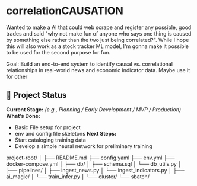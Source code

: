 # correlationCAUSATION
Wanted to make a AI that could web scrape and register any possible, good trades and said "why not make fun of anyone who says one thing is caused by something else rather than the two just being correlated?". While I hope this will also work as a stock tracker ML model, I'm gonna make it possible to be used for the second purpose for fun.

Goal: Build an end-to-end system to identify causal vs. correlational relationships in real-world news and economic indicator data. Maybe use it for other 

## 📌 Project Status
**Current Stage:** *(e.g., Planning / Early Development / MVP / Production)*  
**What’s Done:**  
- Basic File setup for project
- env and config file skeletons 
**Next Steps:**  
- Start cataloging training data
- Develop a simple neural network for preliminary training

project-root/
│
├── README.md
├── config.yaml
├── env.yml
├── docker-compose.yml
│
├── db/
│ ├── schema.sql
│ └── db_utils.py
│
├── pipelines/
│ ├── ingest_news.py
│ └── ingest_indicators.py
│
├── ai_magic/
│ └── train_infer.py
│
└── cluster/
└── sbatch/
